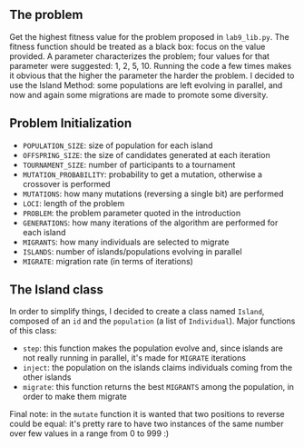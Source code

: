 ## The problem
Get the highest fitness value for the problem proposed in ```lab9_lib.py```. 
The fitness function should be treated as a black box: focus on the value provided.
A parameter characterizes the problem; four values for that parameter were suggested: 1, 2, 5, 10.
Running the code a few times makes it obvious that the higher the parameter the harder the problem.
I decided to use the Island Method: some populations are left evolving in parallel, and now and again some migrations are made to promote some diversity.

## Problem Initialization
* ```POPULATION_SIZE```: size of population for each island
* ```OFFSPRING_SIZE```: the size of candidates generated at each iteration
* ```TOURNAMENT_SIZE```: number of participants to a tournament
* ```MUTATION_PROBABILITY```: probability to get a mutation, otherwise a crossover is performed
* ```MUTATIONS```: how many mutations (reversing a single bit) are performed
* ```LOCI```: length of the problem
* ```PROBLEM```: the problem parameter quoted in the introduction
* ```GENERATIONS```: how many iterations of the algorithm are performed for each island
* ```MIGRANTS```: how many individuals are selected to migrate
* ```ISLANDS```: number of islands/populations evolving in parallel
* ```MIGRATE```: migration rate (in terms of iterations)

## The Island class
In order to simplify things, I decided to create a class named ```Island```, composed of an ```id``` and the ```population``` (a list of ```Individual```).
Major functions of this class:
* ```step```: this function makes the population evolve and, since islands are not really running in parallel, it's made for ```MIGRATE``` iterations
* ```inject```: the population on the islands claims individuals coming from the other islands
* ```migrate```: this function returns the best ```MIGRANTS``` among the population, in order to make them migrate

Final note: in the ```mutate``` function it is wanted that two positions to reverse could be equal: it's pretty rare to have two instances of the same number over few values in a range from 0 to 999 :)
